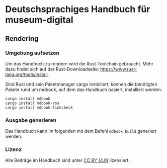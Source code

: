 # Deutschsprachiges Handbuch für museum-digital

## Rendering

### Umgebung aufsetzen

Um das Handbuch zu rendern wird die Rust-Toolchain gebraucht. Mehr dazu findet sich auf der Rust-Downloadseite: https://www.rust-lang.org/tools/install.

Sind Rust und sein Paketmanager cargo installiert, können die benötigten Pakete rund um mdbook, auf dem das Handbuch basiert, installiert werden:

```
cargo install mdbook
cargo install mdbook-rss
cargo install mdbook-linkcheck
```

### Ausgabe generieren

Das Handbuch kann im folgenden mit dem Befehl `mdbook build` generiert werden.

### Lizenz

Alle Beiträge im Handbuch sind unter [CC BY (4.0)](https://creativecommons.org/licenses/by/4.0/) lizensiert.
